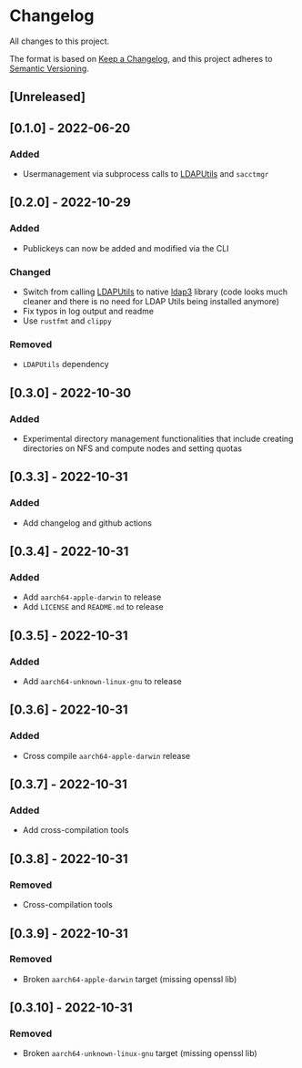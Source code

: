 # Changelog
All changes to this project.

The format is based on [Keep a Changelog](https://keepachangelog.com/en/1.0.0/),
and this project adheres to [Semantic Versioning](https://semver.org/spec/v2.0.0.html).

## [Unreleased]

## [0.1.0] - 2022-06-20
### Added
- Usermanagement via subprocess calls to [LDAPUtils](https://wiki.debian.org/LDAP/LDAPUtils) and `sacctmgr`

## [0.2.0] - 2022-10-29
### Added
- Publickeys can now be added and modified via the CLI

### Changed
- Switch from calling [LDAPUtils](https://wiki.debian.org/LDAP/LDAPUtils) to native [ldap3](https://docs.rs/ldap3/latest/ldap3/) library (code looks much cleaner and there is no need for LDAP Utils being installed anymore)
- Fix typos in log output and readme
- Use `rustfmt` and `clippy`

### Removed
- `LDAPUtils` dependency

## [0.3.0] - 2022-10-30
### Added
- Experimental directory management functionalities that include creating directories on NFS and compute nodes and setting quotas 

## [0.3.3] - 2022-10-31
### Added
- Add changelog and github actions

## [0.3.4] - 2022-10-31
### Added
- Add `aarch64-apple-darwin` to release
- Add `LICENSE` and `README.md` to release

## [0.3.5] - 2022-10-31
### Added
- Add `aarch64-unknown-linux-gnu` to release

## [0.3.6] - 2022-10-31
### Added
- Cross compile `aarch64-apple-darwin` release

## [0.3.7] - 2022-10-31
### Added
- Add cross-compilation tools

## [0.3.8] - 2022-10-31
### Removed
- Cross-compilation tools

## [0.3.9] - 2022-10-31
### Removed
- Broken `aarch64-apple-darwin` target (missing openssl lib)

## [0.3.10] - 2022-10-31
### Removed
- Broken `aarch64-unknown-linux-gnu` target (missing openssl lib)